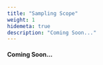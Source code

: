 ```yaml
---
title: "Sampling Scope"
weight: 1
hidemeta: true
description: "Coming Soon..."
---
```



#### Coming Soon...


